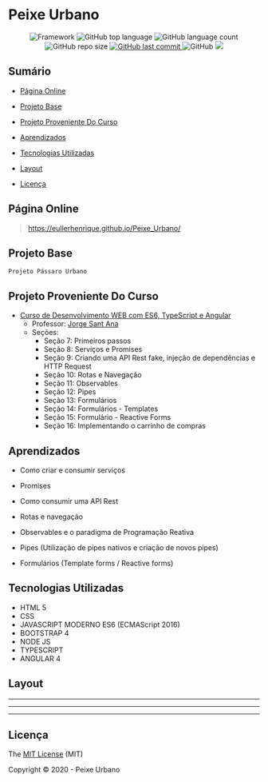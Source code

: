 # Peixe Urbano

<p align="center">
 
 <img alt="Framework" src="https://img.shields.io/static/v1?label=Angular&message=framework&color=blue&style=plastic&logo=ANGULAR">
 
  <img alt="GitHub top language" src="https://img.shields.io/github/languages/top/EullerHenrique/Peixe_Urbano">
  
 <img alt="GitHub language count" src="https://img.shields.io/github/languages/count/EullerHenrique/Peixe_Urbano">
  
<img alt="GitHub repo size" src="https://img.shields.io/github/repo-size/EullerHenrique/Peixe_Urbano">

  <a href="https://github.com/EullerHenrique/Peixe_Urbano/commits/master">
    <img alt="GitHub last commit" src="https://img.shields.io/github/last-commit/EullerHenrique/Peixe_Urbano">
  </a>
  
<img alt="GitHub" src="https://img.shields.io/github/license/EullerHenrique/Peixe_Urbano">

<img src="http://img.shields.io/static/v1?label=status&message=concluded&color=GREEN&style=plastic"/>
 
</p>

## Sumário 

- [Página Online](#página-online)

- [Projeto Base](#projeto-base)

- [Projeto Proveniente Do Curso](#projeto-proveniente-do-curso)

- [Aprendizados](#aprendizados)

- [Tecnologias Utilizadas](#tecnologias-utilizadas)

- [Layout](#layout)
   
- [Licença](#licença)
  
  


## Página Online

> https://eullerhenrique.github.io/Peixe_Urbano/

## Projeto Base

    Projeto Pássaro Urbano

## Projeto Proveniente Do Curso

- [Curso de Desenvolvimento WEB com ES6, TypeScript e Angular](https://www.udemy.com/course/curso-de-desenvolvimento-web-com-es6-typescript-e-angular-4/)
  - Professor: [Jorge Sant Ana](https://www.udemy.com/user/jorgetadeusantanasilva/)
  - Seções: 
    - Seção 7: Primeiros passos
    - Seção 8: Serviços e Promises
    - Seção 9: Criando uma API Rest fake, injeção de dependências e HTTP Request
    - Seção 10: Rotas e Navegação
    - Seção 11: Observables
    - Seção 12: Pipes
    - Seção 13: Formulários
    - Seção 14: Formulários - Templates
    - Seção 15: Formulário - Reactive Forms
    - Seção 16: Implementando o carrinho de compras
  



## Aprendizados 

- Como criar e consumir serviços

- Promises

- Como consumir uma API Rest

- Rotas e navegação

- Observables e o paradigma de Programação Reativa

- Pipes (Utilização de pipes nativos e criação de novos pipes)

- Formulários (Template forms / Reactive forms)




## Tecnologias Utilizadas

 - HTML 5
 - CSS
 - JAVASCRIPT MODERNO ES6 (ECMAScript 2016)
 - BOOTSTRAP 4
 - NODE JS
 - TYPESCRIPT
 - ANGULAR 4


## Layout



---



---



---


   
## Licença 

The [MIT License]() (MIT)

Copyright :copyright: 2020 - Peixe Urbano

                       
            
  


